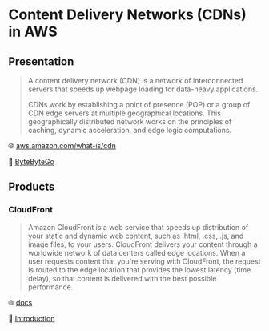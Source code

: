 # Content Delivery Networks (CDNs) in AWS

## Presentation

> A content delivery network (CDN) is a network of interconnected servers that speeds up webpage loading for data-heavy applications.
>
> CDNs work by establishing a point of presence (POP) or a group of CDN edge servers at multiple geographical locations.
> This geographically distributed network works on the principles of caching, dynamic acceleration, and edge logic computations.

🌐 [aws.amazon.com/what-is/cdn](https://aws.amazon.com/what-is/cdn/)

🎥 [ByteByteGo](https://www.youtube.com/watch?v=RI9np1LWzqw)

## Products

### CloudFront

> Amazon CloudFront is a web service that speeds up distribution of your static and dynamic web content, such as .html, .css, .js, and image files, to your users.
> CloudFront delivers your content through a worldwide network of data centers called edge locations.
> When a user requests content that you're serving with CloudFront, the request is routed to the edge location that provides the lowest latency (time delay), so that content is delivered with the best possible performance.

🌐 [docs](https://docs.aws.amazon.com/AmazonCloudFront/latest/DeveloperGuide/Introduction.html)

🎥 [Introduction](https://www.youtube.com/watch?v=AT-nHW3_SVI)
